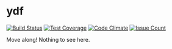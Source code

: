 # ydf

[![Build Status](https://travis-ci.org/ahawker/ydf.svg?branch=master)](https://travis-ci.org/ahawker/ydf)
[![Test Coverage](https://codeclimate.com/github/ahawker/ydf/badges/coverage.svg)](https://codeclimate.com/github/ahawker/ydf/coverage)
[![Code Climate](https://codeclimate.com/github/ahawker/ydf/badges/gpa.svg)](https://codeclimate.com/github/ahawker/ydf)
[![Issue Count](https://codeclimate.com/github/ahawker/ydf/badges/issue_count.svg)](https://codeclimate.com/github/ahawker/ydf)

Move along! Nothing to see here.
